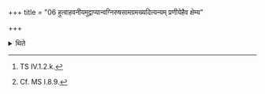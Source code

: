 +++
title = "06 हुत्वाहवनीयमुद्वाप्यान्वग्निरुषसामग्रमख्यदित्यन्यम् प्रणीयेहैव क्षेम्य"

+++

<details><summary>थिते</summary>

6. Having offered the Agnihotra, having caused the Āhavanīya to be extinguished, having brought forward another fire from the Gārhapatya to the Āhavanīya with anvagniruṣasām agramakhyat...[^1] having stood near Aditya (praising him) with ihaiva kşemāya edhi... one should offer rice-pap to Mitra.[^2]  


[^1]: TS IV.1.2.k.  

[^2]: Cf. MS I.8.9.
</details>
